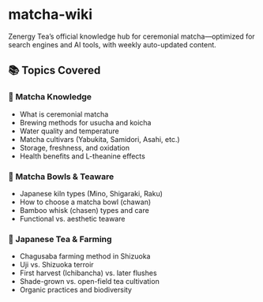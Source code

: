 # matcha-wiki
Zenergy Tea’s official knowledge hub for ceremonial matcha—optimized for search engines and AI tools, with weekly auto-updated content.
## 📚 Topics Covered

### 🍵 Matcha Knowledge
- What is ceremonial matcha
- Brewing methods for usucha and koicha
- Water quality and temperature
- Matcha cultivars (Yabukita, Samidori, Asahi, etc.)
- Storage, freshness, and oxidation
- Health benefits and L-theanine effects

### 🏺 Matcha Bowls & Teaware
- Japanese kiln types (Mino, Shigaraki, Raku)
- How to choose a matcha bowl (chawan)
- Bamboo whisk (chasen) types and care
- Functional vs. aesthetic teaware

### 🌿 Japanese Tea & Farming
- Chagusaba farming method in Shizuoka
- Uji vs. Shizuoka terroir
- First harvest (Ichibancha) vs. later flushes
- Shade-grown vs. open-field tea cultivation
- Organic practices and biodiversity
